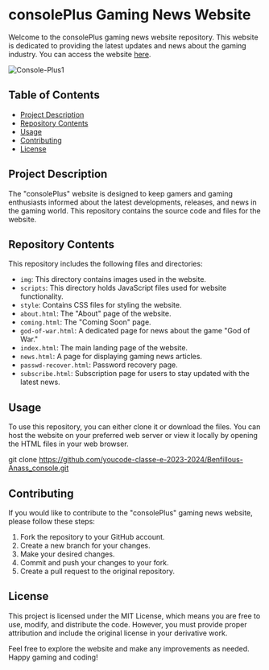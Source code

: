 # consolePlus Gaming News Website

Welcome to the consolePlus gaming news website repository. This website is dedicated to providing the latest updates and news about the gaming industry. You can access the website [here](https://youcode-classe-e-2023-2024.github.io/Benfillous-Anass_console/).

![Console-Plus1](https://github.com/Youcode-Classe-E-2023-2024/Benfillous-Anass_console/assets/109225791/572ca219-2494-44c9-866b-2a6f666f48b5)



## Table of Contents
- [Project Description](#project-description)
- [Repository Contents](#repository-contents)
- [Usage](#usage)
- [Contributing](#contributing)
- [License](#license)

## Project Description

The "consolePlus" website is designed to keep gamers and gaming enthusiasts informed about the latest developments, releases, and news in the gaming world. This repository contains the source code and files for the website.

## Repository Contents

This repository includes the following files and directories:

- `img`: This directory contains images used in the website.
- `scripts`: This directory holds JavaScript files used for website functionality.
- `style`: Contains CSS files for styling the website.
- `about.html`: The "About" page of the website.
- `coming.html`: The "Coming Soon" page.
- `god-of-war.html`: A dedicated page for news about the game "God of War."
- `index.html`: The main landing page of the website.
- `news.html`: A page for displaying gaming news articles.
- `passwd-recover.html`: Password recovery page.
- `subscribe.html`: Subscription page for users to stay updated with the latest news.

## Usage

To use this repository, you can either clone it or download the files. You can host the website on your preferred web server or view it locally by opening the HTML files in your web browser.

git clone https://github.com/youcode-classe-e-2023-2024/Benfillous-Anass_console.git

## Contributing

If you would like to contribute to the "consolePlus" gaming news website, please follow these steps:

1. Fork the repository to your GitHub account.
2. Create a new branch for your changes.
3. Make your desired changes.
4. Commit and push your changes to your fork.
5. Create a pull request to the original repository.

## License

This project is licensed under the MIT License, which means you are free to use, modify, and distribute the code. However, you must provide proper attribution and include the original license in your derivative work.

Feel free to explore the website and make any improvements as needed. Happy gaming and coding!
